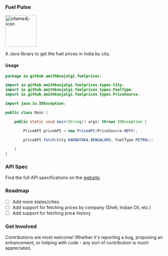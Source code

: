 ### Fuel Pulse

<img src='https://github.com/amithkoujalgi/fuel-pulse/assets/1876165/6a599fdb-226e-4cf2-81b2-0c95188dc349' width='100' alt="ollama4j-icon">

A Java library to get the fuel prices in India by city.

#### Usage

```java
package io.github.amithkoujalgi.fuelprices;

import io.github.amithkoujalgi.fuelprices.types.City;
import io.github.amithkoujalgi.fuelprices.types.FuelType;
import io.github.amithkoujalgi.fuelprices.types.PriceSource;

import java.io.IOException;

public class Main {

    public static void main(String[] args) throws IOException {

        PriceAPI priceAPI = new PriceAPI(PriceSource.NDTV);
        
        priceAPI.fetch(City.KARNATAKA.BENGALURU, FuelType.PETROL);

    }
}
```

### API Spec

Find the full API specifications on the [website](https://amithkoujalgi.github.io/fuel-pulse/).

### Roadmap

- [ ] Add more states/cities
- [ ] Add support for fetching prices by company (Shell, Indian Oil, etc.)
- [ ] Add support for fetching price history

### Get Involved

Contributions are most welcome! Whether it's reporting a bug, proposing an enhancement, or helping with code - any sort
of contribution is much appreciated.
